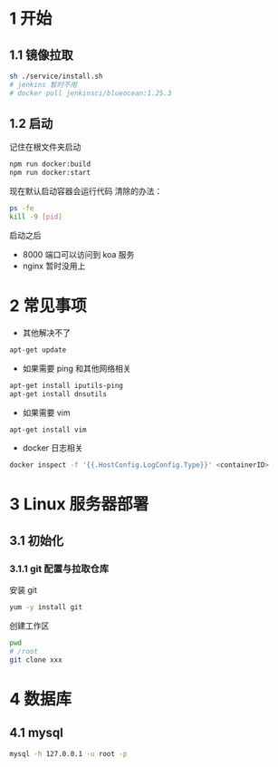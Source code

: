 # 1 开始

## 1.1 镜像拉取

```bash
sh ./service/install.sh
# jenkins 暂时不用
# docker pull jenkinsci/blueocean:1.25.3
```

## 1.2 启动

记住在根文件夹启动

```bash
npm run docker:build
npm run docker:start
```

现在默认启动容器会运行代码
清除的办法：

```bash
ps -fe
kill -9 [pid]
```

启动之后

- 8000 端口可以访问到 koa 服务
- nginx 暂时没用上

# 2 常见事项

- 其他解决不了

```bash
apt-get update
```

- 如果需要 ping 和其他网络相关

```bash
apt-get install iputils-ping
apt-get install dnsutils
```

- 如果需要 vim

```bash
apt-get install vim
```

- docker 日志相关

```bash
docker inspect -f '{{.HostConfig.LogConfig.Type}}' <containerID>
```

# 3 Linux 服务器部署

## 3.1 初始化

### 3.1.1 git 配置与拉取仓库

安装 git

```bash
yum -y install git
```

创建工作区

```bash
pwd
# /root
git clone xxx
```

# 4 数据库

## 4.1 mysql

```bash
mysql -h 127.0.0.1 -u root -p
```
